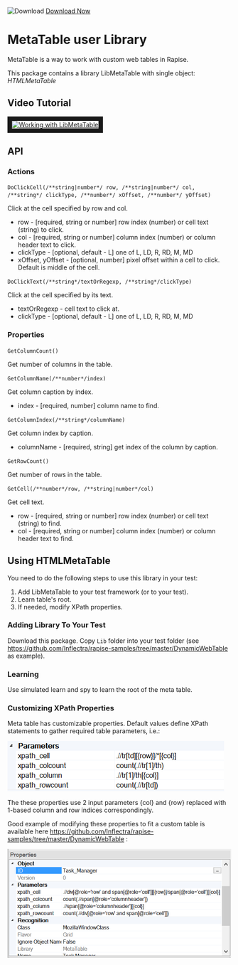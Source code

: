![Download](https://github.githubassets.com/images/icons/emoji/unicode/23ec.png?v8) [Download Now](https://inflectra.github.io/DownGit/#/home?url=https://github.com/Inflectra/rapise-powerpack/tree/master/DOMMetaTable)

# MetaTable user Library

MetaTable is a way to work with custom web tables in Rapise.

This package contains a library LibMetaTable with single object: *HTMLMetaTable*

## Video Tutorial

<a href="http://www.youtube.com/watch?feature=player_embedded&v=SUy-hqaIh4s&t=2228" target="_blank"><img src="http://img.youtube.com/vi/SUy-hqaIh4s/0.jpg" alt="Working with LibMetaTable" width="240" height="180" border="10" /></a>

## API

### Actions

`DoClickCell(/**string|number*/ row, /**string|number*/ col, /**string*/ clickType, /**number*/ xOffset, /**number*/ yOffset)`

Click at the cell specified by row and col.

* row - [required, string or number] row index (number) or cell text (string) to click.
* col - [required, string or number] column index (number) or column header text to click.
* clickType - [optional, default - L] one of L, LD, R, RD, M, MD
* xOffset, yOffset - [optional, number] pixel offset within a cell to click. Default is middle of the cell.

`DoClickText(/**string*/textOrRegexp, /**string*/clickType)`

Click at the cell specified by its text.
* textOrRegexp - cell text to click at.
* clickType - [optional, default - L] one of L, LD, R, RD, M, MD

### Properties

`GetColumnCount()`

Get number of columns in the table.

`GetColumnName(/**number*/index)`

Get column caption by index.
* index - [required, number] column name to find.

`GetColumnIndex(/**string*/columnName)`

Get column index by caption.
* columnName - [required, string] get index of the column by caption.

`GetRowCount()`

Get number of rows in the table.

`GetCell(/**number*/row, /**string|number*/col)`

Get cell text.
* row - [required, string or number] row index (number) or cell text (string) to find.
* col - [required, string or number] column index (number) or column header text to find.

## Using HTMLMetaTable

You need to do the following steps to use this library in your test:

1. Add LibMetaTable to your test framework (or to your test).
2. Learn table's root.
3. If needed, modify XPath properties.

### Adding Library To Your Test

Download this package. Copy `Lib` folder into your test folder (see https://github.com/Inflectra/rapise-samples/tree/master/DynamicWebTable as example).

### Learning

Use simulated learn and spy to learn the root of the meta table.

### Customizing XPath Properties

Meta table has customizable properties. Default values define XPath statements to gather required table parameters, i.e.:

![HTMLMetaTable properties](img/Props.png)

The these properties use 2 input parameters {col} and {row} replaced with 1-based column and row indices correspondingly.

Good example of modifying these properties to fit a custom table is available here https://github.com/Inflectra/rapise-samples/tree/master/DynamicWebTable :

![Dynamic Table](img/Props_Dyn.png)
